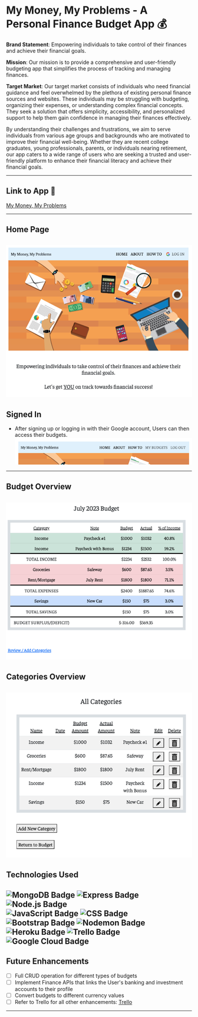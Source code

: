 # My Money, My Problems - A Personal Finance Budget App :moneybag:

**Brand Statement**: Empowering individuals to take control of their finances and achieve their financial goals.

**Mission**: Our mission is to provide a comprehensive and user-friendly budgeting app that simplifies the process of tracking and managing finances.

**Target Market**: Our target market consists of individuals who need financial guidance and feel overwhelmed by the plethora of existing personal finance sources and websites. These individuals may be struggling with budgeting, organizing their expenses, or understanding complex financial concepts. They seek a solution that offers simplicity, accessibility, and personalized support to help them gain confidence in managing their finances effectively.

By understanding their challenges and frustrations, we aim to serve individuals from various age groups and backgrounds who are motivated to improve their financial well-being. Whether they are recent college graduates, young professionals, parents, or individuals nearing retirement, our app caters to a wide range of users who are seeking a trusted and user-friendly platform to enhance their financial literacy and achieve their financial goals.

---

## Link to App :link:
[My Money, My Problems](https://my-money-my-problems-adc02cdb74c3.herokuapp.com/)

---

## Home Page 
![home page](public/images/index.png)
---
## Signed In
 - After signing up or logging in with their Google account, Users can then access their budgets.
![sign in page](public/images/index-sign-in.png)
---
## Budget Overview
![budget show page](public/images/budgets-show.png)
---
## Categories Overview
![categories index page](public/images/categories-index.png)
---
## Technologies Used
 ![MongoDB Badge](https://img.shields.io/badge/MongoDB-4EA94B?style=for-the-badge&logo=mongodb&logoColor=white)
 ![Express Badge](https://img.shields.io/badge/Express.js-000000?style=for-the-badge&logo=express&logoColor=white)
 ![Node.js Badge](https://img.shields.io/badge/Node.js-339933?style=for-the-badge&logo=nodedotjs&logoColor=white)
 <br>
 ![JavaScript Badge](https://img.shields.io/badge/JavaScript-323330?style=for-the-badge&logo=javascript&logoColor=F7DF1E)
 ![CSS Badge](https://img.shields.io/badge/CSS3-1572B6?style=for-the-badge&logo=css3&logoColor=white)
 ![Bootstrap Badge](https://img.shields.io/badge/Bootstrap-563D7C?style=for-the-badge&logo=bootstrap&logoColor=white)
 ![Nodemon Badge](https://img.shields.io/badge/NODEMON-%23323330.svg?style=for-the-badge&logo=nodemon&logoColor=%BBDEAD)
 <br>
 ![Heroku Badge](https://img.shields.io/badge/Heroku-430098?style=for-the-badge&logo=heroku&logoColor=white)
 ![Trello Badge](https://img.shields.io/badge/Trello-0052CC?style=for-the-badge&logo=trello&logoColor=white)
 ![Google Cloud Badge](https://img.shields.io/badge/Google_Cloud-4285F4?style=for-the-badge&logo=google-cloud&logoColor=white)
---

## Future Enhancements
   - [ ] Full CRUD operation for different types of budgets
   - [ ] Implement Finance APIs that links the User's banking and investment accounts to their profile
   - [ ] Convert budgets to different currency values
   - [ ] Refer to Trello for all other enhancements: [Trello](https://trello.com/b/NApXZZXE/budget-app-men-full-stack-crud)
---